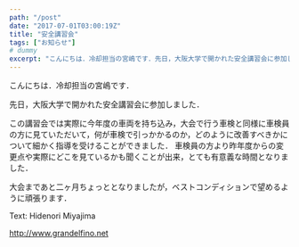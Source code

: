 ```yaml
---
path: "/post"
date: "2017-07-01T03:00:19Z"
title: "安全講習会"
tags: ["お知らせ"]
# dummy
excerpt: "こんにちは．冷却担当の宮嶋です．先日，大阪大学で開かれた安全講習会に参加しました．この講習会では実際に今年度の車両を持ち込み，大会で行う車検と同様に車検員の方に見ていただいて，何が車検で引っかかるの..."
---
```


こんにちは．冷却担当の宮嶋です．

先日，大阪大学で開かれた安全講習会に参加しました．

この講習会では実際に今年度の車両を持ち込み，大会で行う車検と同様に車検員の方に見ていただいて，何が車検で引っかかるのか，どのように改善すべきかについて細かく指導を受けることができました．
車検員の方より昨年度からの変更点や実際にどこを見ているかも聞くことが出来，とても有意義な時間となりました．

大会まであと二ヶ月ちょっととなりましたが，ベストコンディションで望めるように頑張ります．

Text: Hidenori Miyajima

http://www.grandelfino.net